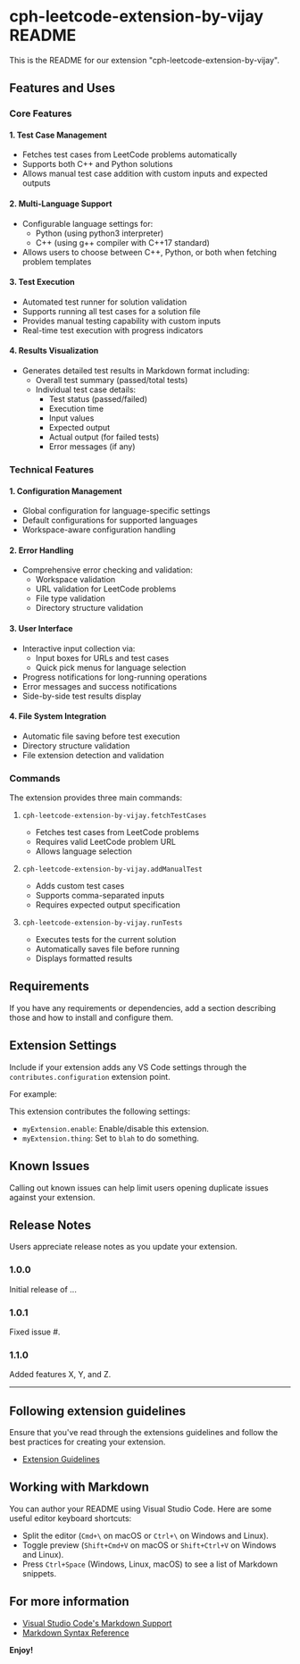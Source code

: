# cph-leetcode-extension-by-vijay README

This is the README for our extension "cph-leetcode-extension-by-vijay". 

## Features and Uses

### Core Features

#### 1. Test Case Management
- Fetches test cases from LeetCode problems automatically
- Supports both C++ and Python solutions
- Allows manual test case addition with custom inputs and expected outputs

#### 2. Multi-Language Support
- Configurable language settings for:
  - Python (using python3 interpreter)
  - C++ (using g++ compiler with C++17 standard)
- Allows users to choose between C++, Python, or both when fetching problem templates

#### 3. Test Execution
- Automated test runner for solution validation
- Supports running all test cases for a solution file
- Provides manual testing capability with custom inputs
- Real-time test execution with progress indicators

#### 4. Results Visualization
- Generates detailed test results in Markdown format including:
  - Overall test summary (passed/total tests)
  - Individual test case details:
    - Test status (passed/failed)
    - Execution time
    - Input values
    - Expected output
    - Actual output (for failed tests)
    - Error messages (if any)

### Technical Features

#### 1. Configuration Management
- Global configuration for language-specific settings
- Default configurations for supported languages
- Workspace-aware configuration handling

#### 2. Error Handling
- Comprehensive error checking and validation:
  - Workspace validation
  - URL validation for LeetCode problems
  - File type validation
  - Directory structure validation

#### 3. User Interface
- Interactive input collection via:
  - Input boxes for URLs and test cases
  - Quick pick menus for language selection
- Progress notifications for long-running operations
- Error messages and success notifications
- Side-by-side test results display

#### 4. File System Integration
- Automatic file saving before test execution
- Directory structure validation
- File extension detection and validation

### Commands

The extension provides three main commands:

1. `cph-leetcode-extension-by-vijay.fetchTestCases`
   - Fetches test cases from LeetCode problems
   - Requires valid LeetCode problem URL
   - Allows language selection

2. `cph-leetcode-extension-by-vijay.addManualTest`
   - Adds custom test cases
   - Supports comma-separated inputs
   - Requires expected output specification

3. `cph-leetcode-extension-by-vijay.runTests`
   - Executes tests for the current solution
   - Automatically saves file before running
   - Displays formatted results
## Requirements

If you have any requirements or dependencies, add a section describing those and how to install and configure them.

## Extension Settings

Include if your extension adds any VS Code settings through the `contributes.configuration` extension point.

For example:

This extension contributes the following settings:

* `myExtension.enable`: Enable/disable this extension.
* `myExtension.thing`: Set to `blah` to do something.

## Known Issues

Calling out known issues can help limit users opening duplicate issues against your extension.

## Release Notes

Users appreciate release notes as you update your extension.

### 1.0.0

Initial release of ...

### 1.0.1

Fixed issue #.

### 1.1.0

Added features X, Y, and Z.

---

## Following extension guidelines

Ensure that you've read through the extensions guidelines and follow the best practices for creating your extension.

* [Extension Guidelines](https://code.visualstudio.com/api/references/extension-guidelines)

## Working with Markdown

You can author your README using Visual Studio Code. Here are some useful editor keyboard shortcuts:

* Split the editor (`Cmd+\` on macOS or `Ctrl+\` on Windows and Linux).
* Toggle preview (`Shift+Cmd+V` on macOS or `Shift+Ctrl+V` on Windows and Linux).
* Press `Ctrl+Space` (Windows, Linux, macOS) to see a list of Markdown snippets.

## For more information

* [Visual Studio Code's Markdown Support](http://code.visualstudio.com/docs/languages/markdown)
* [Markdown Syntax Reference](https://help.github.com/articles/markdown-basics/)

**Enjoy!**

